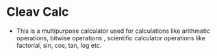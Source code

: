 <h1>Cleav Calc</h1>
<ul><li> This is a multipurpose calculator used for calculations like arithmatic operations, bitwise operations , scientific calculator operations like factorial, sin,             cos, tan, log etc.</li>
</ul>
